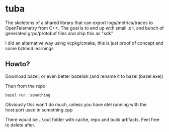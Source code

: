 # tuba

The skeletons of a shared library that can export logs/metrics/traces to OpenTelemetry from C++.
The goal is to end up with small .dll, and bunch of generated grpc/protobuf files and ship this as "sdk"

I did an alternative way using vcpkg/cmake, this is just proof of concept and some bzlmod learnings

## Howto?

Download bazel, or even better bazelisk (and rename it to bazel (bazel.exe))

Then from the repo

```
bazel run :something
```

Obviously this won't do much, unless you have otel running with the host:port used in something.cpp

There would be ../.out folder with cache, repo and build artifacts. Feel free to delete after.
